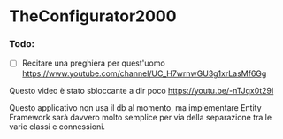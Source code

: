 # TheConfigurator2000


### Todo:
- [ ] Recitare una preghiera per quest'uomo https://www.youtube.com/channel/UC_H7wrnwGU3g1xrLasMf6Gg


Questo video è stato sbloccante a dir poco https://youtu.be/-nTJqx0t29I

Questo applicativo non usa il db al momento, ma implementare Entity Framework sarà davvero molto semplice per via della separazione tra le varie classi e connessioni.
